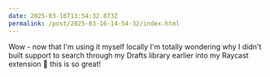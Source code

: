 ```yaml
---
date: 2025-03-16T13:54:32.873Z
permalink: /post/2025-03-16-14-54-32/index.html
---
```


Wow - now that I'm using it myself locally I'm totally wondering why I didn't built support to search through my Drafts library earlier into my Raycast extension 🤯 this is so great!
